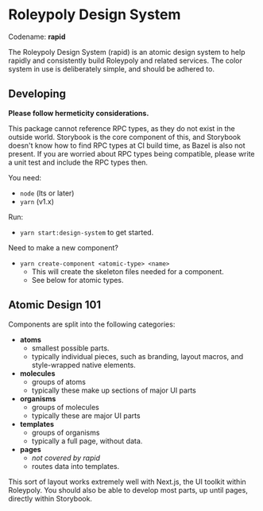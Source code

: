# Roleypoly Design System

Codename: **rapid**

The Roleypoly Design System (rapid) is an atomic design system to help rapidly and consistently build Roleypoly and related services. The color system in use is deliberately simple, and should be adhered to.

## Developing

**Please follow hermeticity considerations.**

This package cannot reference RPC types, as they do not exist in the outside world. Storybook is the core component of this, and Storybook doesn't know how to find RPC types at CI build time, as Bazel is also not present. If you are worried about RPC types being compatible, please write a unit test and include the RPC types then.

You need:

- `node` (lts or later)
- `yarn` (v1.x)

Run:

- `yarn start:design-system` to get started.

Need to make a new component?

- `yarn create-component <atomic-type> <name>`
  - This will create the skeleton files needed for a component.
  - See below for atomic types.

## Atomic Design 101

Components are split into the following categories:

- **atoms**
  - smallest possible parts.
  - typically individual pieces, such as branding, layout macros, and style-wrapped native elements.
- **molecules**
  - groups of atoms
  - typically these make up sections of major UI parts
- **organisms**
  - groups of molecules
  - typically these are major UI parts
- **templates**
  - groups of organisms
  - typically a full page, without data.
- **pages**
  - _not covered by rapid_
  - routes data into templates.

This sort of layout works extremely well with Next.js, the UI toolkit within Roleypoly. You should also be able to develop most parts, up until pages, directly within Storybook.
